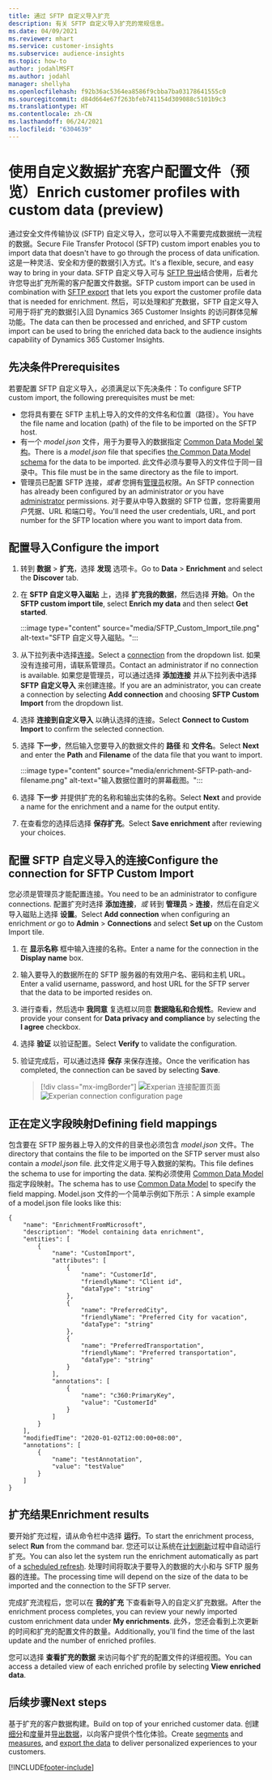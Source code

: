 ```yaml
---
title: 通过 SFTP 自定义导入扩充
description: 有关 SFTP 自定义导入扩充的常规信息。
ms.date: 04/09/2021
ms.reviewer: mhart
ms.service: customer-insights
ms.subservice: audience-insights
ms.topic: how-to
author: jodahlMSFT
ms.author: jodahl
manager: shellyha
ms.openlocfilehash: f92b36ac5364ea8586f9cbba7ba03178641555c0
ms.sourcegitcommit: d84d664e67f263bfeb741154d309088c5101b9c3
ms.translationtype: HT
ms.contentlocale: zh-CN
ms.lasthandoff: 06/24/2021
ms.locfileid: "6304639"
---
```

# <a name="enrich-customer-profiles-with-custom-data-preview"></a><span data-ttu-id="7da4c-103">使用自定义数据扩充客户配置文件（预览）</span><span class="sxs-lookup"><span data-stu-id="7da4c-103">Enrich customer profiles with custom data (preview)</span></span>

<span data-ttu-id="7da4c-104">通过安全文件传输协议 (SFTP) 自定义导入，您可以导入不需要完成数据统一流程的数据。</span><span class="sxs-lookup"><span data-stu-id="7da4c-104">Secure File Transfer Protocol (SFTP) custom import enables you to import data that doesn't have to go through the process of data unification.</span></span> <span data-ttu-id="7da4c-105">这是一种灵活、安全和方便的数据引入方式。</span><span class="sxs-lookup"><span data-stu-id="7da4c-105">It's a flexible, secure, and easy way to bring in your data.</span></span> <span data-ttu-id="7da4c-106">SFTP 自定义导入可与 [SFTP 导出](export-sftp.md)结合使用，后者允许您导出扩充所需的客户配置文件数据。</span><span class="sxs-lookup"><span data-stu-id="7da4c-106">SFTP custom import can be used in combination with [SFTP export](export-sftp.md) that lets you export the customer profile data that is needed for enrichment.</span></span> <span data-ttu-id="7da4c-107">然后，可以处理和扩充数据，SFTP 自定义导入可用于将扩充的数据引入回 Dynamics 365 Customer Insights 的访问群体见解功能。</span><span class="sxs-lookup"><span data-stu-id="7da4c-107">The data can then be processed and enriched, and SFTP custom import can be used to bring the enriched data back to the audience insights capability of Dynamics 365 Customer Insights.</span></span>

## <a name="prerequisites"></a><span data-ttu-id="7da4c-108">先决条件</span><span class="sxs-lookup"><span data-stu-id="7da4c-108">Prerequisites</span></span>

<span data-ttu-id="7da4c-109">若要配置 SFTP 自定义导入，必须满足以下先决条件：</span><span class="sxs-lookup"><span data-stu-id="7da4c-109">To configure SFTP custom import, the following prerequisites must be met:</span></span>

- <span data-ttu-id="7da4c-110">您将具有要在 SFTP 主机上导入的文件的文件名和位置（路径）。</span><span class="sxs-lookup"><span data-stu-id="7da4c-110">You have the file name and location (path) of the file to be imported on the SFTP host.</span></span>
- <span data-ttu-id="7da4c-111">有一个 *model.json* 文件，用于为要导入的数据指定 [Common Data Model 架构](/common-data-model/)。</span><span class="sxs-lookup"><span data-stu-id="7da4c-111">There is a *model.json* file that specifies [the Common Data Model schema](/common-data-model/) for the data to be imported.</span></span> <span data-ttu-id="7da4c-112">此文件必须与要导入的文件位于同一目录中。</span><span class="sxs-lookup"><span data-stu-id="7da4c-112">This file must be in the same directory as the file to import.</span></span>
- <span data-ttu-id="7da4c-113">管理员已配置 SFTP 连接，*或者* 您拥有[管理员](permissions.md#administrator)权限。</span><span class="sxs-lookup"><span data-stu-id="7da4c-113">An SFTP connection has already been configured by an administrator *or* you have [administrator](permissions.md#administrator) permissions.</span></span> <span data-ttu-id="7da4c-114">对于要从中导入数据的 SFTP 位置，您将需要用户凭据、URL 和端口号。</span><span class="sxs-lookup"><span data-stu-id="7da4c-114">You'll need the user credentials, URL, and port number for the SFTP location where you want to import data from.</span></span>


## <a name="configure-the-import"></a><span data-ttu-id="7da4c-115">配置导入</span><span class="sxs-lookup"><span data-stu-id="7da4c-115">Configure the import</span></span>

1. <span data-ttu-id="7da4c-116">转到 **数据** > **扩充**，选择 **发现** 选项卡。</span><span class="sxs-lookup"><span data-stu-id="7da4c-116">Go to **Data** > **Enrichment** and select the **Discover** tab.</span></span>

1. <span data-ttu-id="7da4c-117">在 **SFTP 自定义导入磁贴** 上，选择 **扩充我的数据**，然后选择 **开始**。</span><span class="sxs-lookup"><span data-stu-id="7da4c-117">On the **SFTP custom import tile**, select **Enrich my data** and then select **Get started**.</span></span>

   :::image type="content" source="media/SFTP_Custom_Import_tile.png" alt-text="SFTP 自定义导入磁贴。":::

1. <span data-ttu-id="7da4c-119">从下拉列表中选择[连接](connections.md)。</span><span class="sxs-lookup"><span data-stu-id="7da4c-119">Select a [connection](connections.md) from the dropdown list.</span></span> <span data-ttu-id="7da4c-120">如果没有连接可用，请联系管理员。</span><span class="sxs-lookup"><span data-stu-id="7da4c-120">Contact an administrator if no connection is available.</span></span> <span data-ttu-id="7da4c-121">如果您是管理员，可以通过选择 **添加连接** 并从下拉列表中选择 **SFTP 自定义导入** 来创建连接。</span><span class="sxs-lookup"><span data-stu-id="7da4c-121">If you are an administrator, you can create a connection by selecting **Add connection** and choosing **SFTP Custom Import** from the dropdown list.</span></span>

1. <span data-ttu-id="7da4c-122">选择 **连接到自定义导入** 以确认选择的连接。</span><span class="sxs-lookup"><span data-stu-id="7da4c-122">Select **Connect to Custom Import** to confirm the selected connection.</span></span>

1.  <span data-ttu-id="7da4c-123">选择 **下一步**，然后输入您要导入的数据文件的 **路径** 和 **文件名**。</span><span class="sxs-lookup"><span data-stu-id="7da4c-123">Select **Next** and enter the **Path** and **Filename** of the data file that you want to import.</span></span>

    :::image type="content" source="media/enrichment-SFTP-path-and-filename.png" alt-text="输入数据位置时的屏幕截图。":::

1. <span data-ttu-id="7da4c-125">选择 **下一步** 并提供扩充的名称和输出实体的名称。</span><span class="sxs-lookup"><span data-stu-id="7da4c-125">Select **Next** and provide a name for the enrichment and a name for the output entity.</span></span> 

1. <span data-ttu-id="7da4c-126">在查看您的选择后选择 **保存扩充**。</span><span class="sxs-lookup"><span data-stu-id="7da4c-126">Select **Save enrichment** after reviewing your choices.</span></span>

## <a name="configure-the-connection-for-sftp-custom-import"></a><span data-ttu-id="7da4c-127">配置 SFTP 自定义导入的连接</span><span class="sxs-lookup"><span data-stu-id="7da4c-127">Configure the connection for SFTP Custom Import</span></span> 

<span data-ttu-id="7da4c-128">您必须是管理员才能配置连接。</span><span class="sxs-lookup"><span data-stu-id="7da4c-128">You need to be an administrator to configure connections.</span></span> <span data-ttu-id="7da4c-129">配置扩充时选择 **添加连接**，*或* 转到 **管理员** > **连接**，然后在自定义导入磁贴上选择 **设置**。</span><span class="sxs-lookup"><span data-stu-id="7da4c-129">Select **Add connection** when configuring an enrichment *or* go to **Admin** > **Connections** and select **Set up** on the Custom Import tile.</span></span>

1. <span data-ttu-id="7da4c-130">在 **显示名称** 框中输入连接的名称。</span><span class="sxs-lookup"><span data-stu-id="7da4c-130">Enter a name for the connection in the **Display name** box.</span></span>

1. <span data-ttu-id="7da4c-131">输入要导入的数据所在的 SFTP 服务器的有效用户名、密码和主机 URL。</span><span class="sxs-lookup"><span data-stu-id="7da4c-131">Enter a valid username, password, and host URL for the SFTP server that the data to be imported resides on.</span></span>

1. <span data-ttu-id="7da4c-132">进行查看，然后选中 **我同意** 复选框以同意 **数据隐私和合规性**。</span><span class="sxs-lookup"><span data-stu-id="7da4c-132">Review and provide your consent for **Data privacy and compliance** by selecting the **I agree** checkbox.</span></span>

1. <span data-ttu-id="7da4c-133">选择 **验证** 以验证配置。</span><span class="sxs-lookup"><span data-stu-id="7da4c-133">Select **Verify** to validate the configuration.</span></span>

1. <span data-ttu-id="7da4c-134">验证完成后，可以通过选择 **保存** 来保存连接。</span><span class="sxs-lookup"><span data-stu-id="7da4c-134">Once the verification has completed, the connection can be saved by selecting **Save**.</span></span>

   > [!div class="mx-imgBorder"]
   > <span data-ttu-id="7da4c-135">![Experian 连接配置页面](media/enrichment-SFTP-connection.png "Experian 连接配置页面")</span><span class="sxs-lookup"><span data-stu-id="7da4c-135">![Experian connection configuration page](media/enrichment-SFTP-connection.png "Experian connection configuration page")</span></span>


## <a name="defining-field-mappings"></a><span data-ttu-id="7da4c-136">正在定义字段映射</span><span class="sxs-lookup"><span data-stu-id="7da4c-136">Defining field mappings</span></span> 

<span data-ttu-id="7da4c-137">包含要在 SFTP 服务器上导入的文件的目录也必须包含 *model.json* 文件。</span><span class="sxs-lookup"><span data-stu-id="7da4c-137">The directory that contains the file to be imported on the SFTP server must also contain a *model.json* file.</span></span> <span data-ttu-id="7da4c-138">此文件定义用于导入数据的架构。</span><span class="sxs-lookup"><span data-stu-id="7da4c-138">This file defines the schema to use for importing the data.</span></span> <span data-ttu-id="7da4c-139">架构必须使用 [Common Data Model](/common-data-model/) 指定字段映射。</span><span class="sxs-lookup"><span data-stu-id="7da4c-139">The schema has to use [Common Data Model](/common-data-model/) to specify the field mapping.</span></span> <span data-ttu-id="7da4c-140">Model.json 文件的一个简单示例如下所示：</span><span class="sxs-lookup"><span data-stu-id="7da4c-140">A simple example of a model.json file looks like this:</span></span>

```
{
    "name": "EnrichmentFromMicrosoft",
    "description": "Model containing data enrichment",
    "entities": [
        {
            "name": "CustomImport",
            "attributes": [
                {
                    "name": "CustomerId",
                    "friendlyName": "Client id",
                    "dataType": "string"
                },
                {
                    "name": "PreferredCity",
                    "friendlyName": "Preferred City for vacation",
                    "dataType": "string"
                },
                {
                    "name": "PreferredTransportation",
                    "friendlyName": "Preferred transportation",
                    "dataType": "string"
                }
            ],
            "annotations": [
                {
                    "name": "c360:PrimaryKey",
                    "value": "CustomerId"
                }
            ]
        }
    ],
    "modifiedTime": "2020-01-02T12:00:00+08:00",
    "annotations": [
        {
            "name": "testAnnotation",
            "value": "testValue"
        }
    ]
}
```

## <a name="enrichment-results"></a><span data-ttu-id="7da4c-141">扩充结果</span><span class="sxs-lookup"><span data-stu-id="7da4c-141">Enrichment results</span></span>

<span data-ttu-id="7da4c-142">要开始扩充过程，请从命令栏中选择 **运行**。</span><span class="sxs-lookup"><span data-stu-id="7da4c-142">To start the enrichment process, select **Run** from the command bar.</span></span> <span data-ttu-id="7da4c-143">您还可以让系统在[计划刷新](system.md#schedule-tab)过程中自动运行扩充。</span><span class="sxs-lookup"><span data-stu-id="7da4c-143">You can also let the system run the enrichment automatically as part of a [scheduled refresh](system.md#schedule-tab).</span></span> <span data-ttu-id="7da4c-144">处理时间将取决于要导入的数据的大小和与 SFTP 服务器的连接。</span><span class="sxs-lookup"><span data-stu-id="7da4c-144">The processing time will depend on the size of the data to be imported and the connection to the SFTP server.</span></span>

<span data-ttu-id="7da4c-145">完成扩充流程后，您可以在 **我的扩充** 下查看新导入的自定义扩充数据。</span><span class="sxs-lookup"><span data-stu-id="7da4c-145">After the enrichment process completes, you can review your newly imported custom enrichment data under **My enrichments**.</span></span> <span data-ttu-id="7da4c-146">此外，您还会看到上次更新的时间和扩充的配置文件的数量。</span><span class="sxs-lookup"><span data-stu-id="7da4c-146">Additionally, you'll find the time of the last update and the number of enriched profiles.</span></span>

<span data-ttu-id="7da4c-147">您可以选择 **查看扩充的数据** 来访问每个扩充的配置文件的详细视图。</span><span class="sxs-lookup"><span data-stu-id="7da4c-147">You can access a detailed view of each enriched profile by selecting **View enriched data**.</span></span>

## <a name="next-steps"></a><span data-ttu-id="7da4c-148">后续步骤</span><span class="sxs-lookup"><span data-stu-id="7da4c-148">Next steps</span></span>

<span data-ttu-id="7da4c-149">基于扩充的客户数据构建。</span><span class="sxs-lookup"><span data-stu-id="7da4c-149">Build on top of your enriched customer data.</span></span> <span data-ttu-id="7da4c-150">创建[细分](segments.md)和[度量](measures.md)并[导出数据](export-destinations.md)，以向客户提供个性化体验。</span><span class="sxs-lookup"><span data-stu-id="7da4c-150">Create [segments](segments.md) and [measures](measures.md), and [export the data](export-destinations.md) to deliver personalized experiences to your customers.</span></span>

[!INCLUDE[footer-include](../includes/footer-banner.md)]
